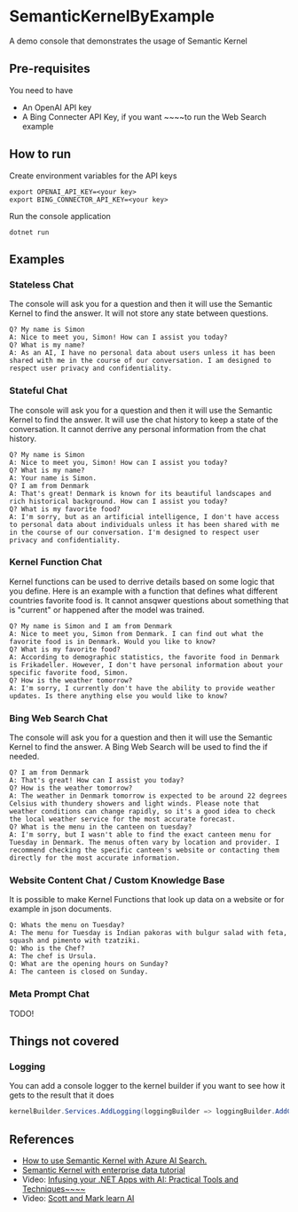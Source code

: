 # SemanticKernelByExample
A demo console that demonstrates the usage of Semantic Kernel

## Pre-requisites
You need to have

* An OpenAI API key
* A Bing Connecter API Key, if you want ~~~~to run the Web Search example

## How to run

Create environment variables for the API keys

```
export OPENAI_API_KEY=<your key>
export BING_CONNECTOR_API_KEY=<your key>
```

Run the console application

```
dotnet run
```


## Examples
### Stateless Chat
The console will ask you for a question and then it will use the Semantic Kernel to find the answer.
It will not store any state between questions.

```
Q? My name is Simon
A: Nice to meet you, Simon! How can I assist you today?
Q? What is my name?
A: As an AI, I have no personal data about users unless it has been shared with me in the course of our conversation. I am designed to respect user privacy and confidentiality.
```

### Stateful Chat
The console will ask you for a question and then it will use the Semantic Kernel to find the answer.
It will use the chat history to keep a state of the conversation. It cannot derrive any personal information from the chat history.

```
Q? My name is Simon
A: Nice to meet you, Simon! How can I assist you today?
Q? What is my name?
A: Your name is Simon.
Q? I am from Denmark
A: That's great! Denmark is known for its beautiful landscapes and rich historical background. How can I assist you today?
Q? What is my favorite food?
A: I'm sorry, but as an artificial intelligence, I don't have access to personal data about individuals unless it has been shared with me in the course of our conversation. I'm designed to respect user privacy and confidentiality.
```

### Kernel Function Chat
Kernel functions can be used to derrive details based on some logic that you define. Here is an example with a function that 
defines what different countries favorite food is. It cannot ansqwer questions about something that is "current" or happened after the model was trained.

```
Q? My name is Simon and I am from Denmark
A: Nice to meet you, Simon from Denmark. I can find out what the favorite food is in Denmark. Would you like to know?
Q? What is my favorite food?
A: According to demographic statistics, the favorite food in Denmark is Frikadeller. However, I don't have personal information about your specific favorite food, Simon.
Q? How is the weather tomorrow?
A: I'm sorry, I currently don't have the ability to provide weather updates. Is there anything else you would like to know?
```

### Bing Web Search Chat
The console will ask you for a question and then it will use the Semantic Kernel to find the answer. A Bing Web Search will be used to find the if needed.

```
Q? I am from Denmark      
A: That's great! How can I assist you today?
Q? How is the weather tomorrow?
A: The weather in Denmark tomorrow is expected to be around 22 degrees Celsius with thundery showers and light winds. Please note that weather conditions can change rapidly, so it's a good idea to check the local weather service for the most accurate forecast.
Q? What is the menu in the canteen on tuesday?
A: I'm sorry, but I wasn't able to find the exact canteen menu for Tuesday in Denmark. The menus often vary by location and provider. I recommend checking the specific canteen's website or contacting them directly for the most accurate information.
```

### Website Content Chat / Custom Knowledge Base
It is possible to make Kernel Functions that look up data on a website or for example in json documents.

```
Q: Whats the menu on Tuesday?
A: The menu for Tuesday is Indian pakoras with bulgur salad with feta, squash and pimento with tzatziki.
Q: Who is the Chef?
A: The chef is Ursula.
Q: What are the opening hours on Sunday?
A: The canteen is closed on Sunday.
```

### Meta Prompt Chat
TODO!

## Things not covered
### Logging
You can add a console logger to the kernel builder if you want to see how it gets to the result that it does

```csharp
kernelBuilder.Services.AddLogging(loggingBuilder => loggingBuilder.AddConsole().SetMinimumLevel(LogLevel.Warning));
```

## References
* [How to use Semantic Kernel with Azure AI Search.](https://devblogs.microsoft.com/semantic-kernel/azure-openai-on-your-data-with-semantic-kernel/)
* [Semantic Kernel with enterprise data tutorial](https://github.com/Azure-Samples/semantic-kernel-rag-chat)
* Video: [Infusing your .NET Apps with AI: Practical Tools and Techniques~~~~](https://www.youtube.com/watch?v=jrNfKeGSuCg)
* Video: [Scott and Mark learn AI](https://youtu.be/KKWPSkYN3vw?si=Or5HS5YoWYlkXTO0)